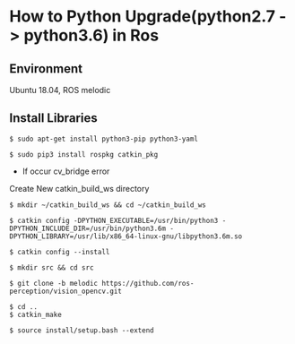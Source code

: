 # How to Python Upgrade(python2.7 -> python3.6) in Ros

## Environment

Ubuntu 18.04, ROS melodic

## Install Libraries

```
$ sudo apt-get install python3-pip python3-yaml
```
```
$ sudo pip3 install rospkg catkin_pkg
```

- If occur cv_bridge error

Create New catkin_build_ws directory

```
$ mkdir ~/catkin_build_ws && cd ~/catkin_build_ws
```
```
$ catkin config -DPYTHON_EXECUTABLE=/usr/bin/python3 -DPYTHON_INCLUDE_DIR=/usr/bin/python3.6m -DPYTHON_LIBRARY=/usr/lib/x86_64-linux-gnu/libpython3.6m.so
```
```
$ catkin config --install
```
```
$ mkdir src && cd src
```
```
$ git clone -b melodic https://github.com/ros-perception/vision_opencv.git
```
```
$ cd ..
$ catkin_make
```
```
$ source install/setup.bash --extend
```
